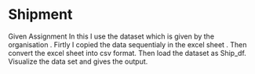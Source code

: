 # Shipment
Given Assignment
In this I use the dataset which is given by the organisation .
Firtly I copied the data sequentialy in the excel sheet .
Then convert the excel sheet into csv format.
Then load the dataset as Ship_df.
Visualize the data set and gives the output. 
